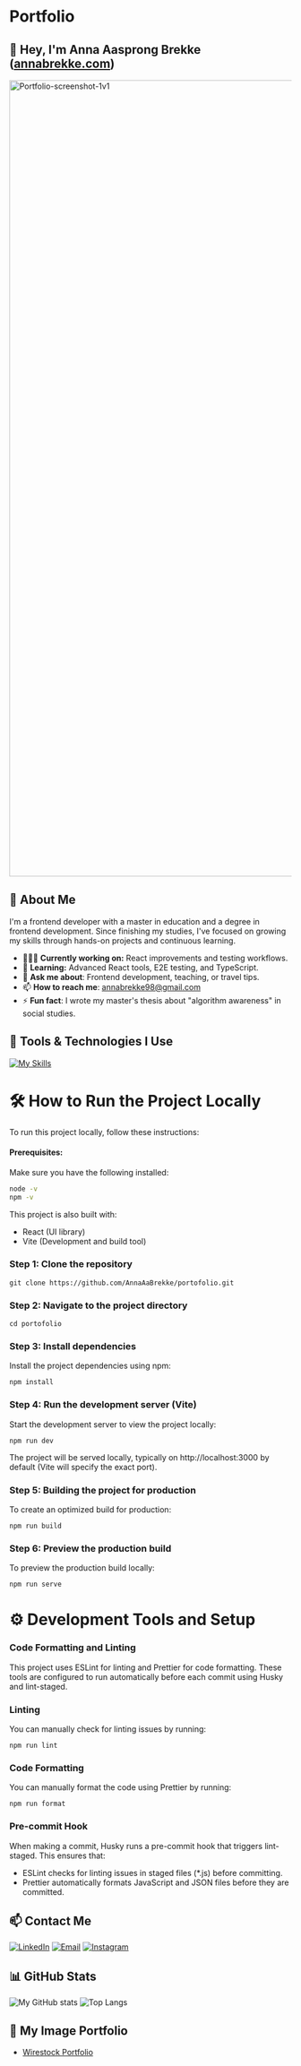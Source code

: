 # Portfolio

## 👋 Hey, I'm Anna Aasprong Brekke ([annabrekke.com](https://annabrekke.com/))

<img width="1422" alt="Portfolio-screenshot-1v1" src="https://github.com/user-attachments/assets/98e51717-20db-4eb9-97c1-2a43fd0abfbe" />

## 🌼 About Me

I'm a frontend developer with a master in education and a degree in frontend development. Since finishing my studies, I've focused on growing my skills through hands-on projects and continuous learning.

- 👩🏽‍💻 **Currently working on:** React improvements and testing workflows.
- 🌱 **Learning:** Advanced React tools, E2E testing, and TypeScript.
- 💬 **Ask me about**: Frontend development, teaching, or travel tips.
- 📫 **How to reach me**: [annabrekke98@gmail.com](mailto:annabrekke98@gmail.com)
- ⚡ **Fun fact**: I wrote my master's thesis about "algorithm awareness" in social studies.

## 🚀 Tools & Technologies I Use

[![My Skills](https://skillicons.dev/icons?i=react,js,ts,html,css,tailwind,sass,bootstrap,jest,cypress,vite,nodejs,git,github,figma,vscode,netlify,npm)](https://skillicons.dev)


# 🛠 How to Run the Project Locally

To run this project locally, follow these instructions:

#### Prerequisites:

Make sure you have the following installed:

```bash
node -v
npm -v
```

This project is also built with:

- React (UI library)
- Vite (Development and build tool)

### Step 1: Clone the repository

`git clone https://github.com/AnnaAaBrekke/portofolio.git`

### Step 2: Navigate to the project directory

`cd portofolio`

### Step 3: Install dependencies

Install the project dependencies using npm:

`npm install`

### Step 4: Run the development server (Vite)

Start the development server to view the project locally:

`npm run dev`

The project will be served locally, typically on http://localhost:3000 by default (Vite will specify the exact port).

### Step 5: Building the project for production

To create an optimized build for production:

`npm run build`

### Step 6: Preview the production build

To preview the production build locally:

`npm run serve`

# ⚙️ Development Tools and Setup

### Code Formatting and Linting

This project uses ESLint for linting and Prettier for code formatting. These tools are configured to run automatically before each commit using Husky and lint-staged.

### Linting

You can manually check for linting issues by running:

`npm run lint`

### Code Formatting

You can manually format the code using Prettier by running:

`npm run format`

### Pre-commit Hook

When making a commit, Husky runs a pre-commit hook that triggers lint-staged. This ensures that:

- ESLint checks for linting issues in staged files (\*.js) before committing.
- Prettier automatically formats JavaScript and JSON files before they are committed.

## 📫 Contact Me

[![LinkedIn](https://img.shields.io/badge/linkedin-%230077B5.svg?style=for-the-badge&logo=linkedin&logoColor=white)](https://www.linkedin.com/in/anna-aasprong-brekke-a571132b0/)
[![Email](https://img.shields.io/badge/email-%23D14836.svg?style=for-the-badge&logo=gmail&logoColor=white)](mailto:annabrekke98@gmail.com)
[![Instagram](https://img.shields.io/badge/instagram-%23E4405F.svg?style=for-the-badge&logo=instagram&logoColor=white)](https://www.instagram.com/annabrekke/)

## 📊 GitHub Stats

![My GitHub stats](https://github-readme-stats.vercel.app/api?username=AnnaAaBrekke&show_icons=true&theme=radical&cache_seconds=1800)
![Top Langs](https://github-readme-stats.vercel.app/api/top-langs/?username=AnnaAaBrekke&layout=compact&theme=radical&cache_seconds=1800)

## 📸 My Image Portfolio

- [Wirestock Portfolio](https://wirestock.io/annaaab)
